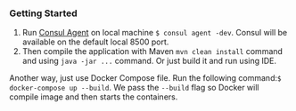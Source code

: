 ### Getting Started
1. Run [Consul Agent](https://developer.hashicorp.com/consul/downloads) on local machine
`$ consul agent -dev`.
Consul will be available on the default local 8500 port.
2. Then compile the application with Maven `mvn clean install` command and using `java -jar ...` command. Or just build it and run using IDE.

Another way, just use Docker Compose file.
Run the following command:`$ docker-compose up --build`.
We pass the `--build` flag so Docker will compile image and then starts the containers.

[//]: # (### Project requirements)

[//]: # (![img.png]&#40;requirements.png&#41;)